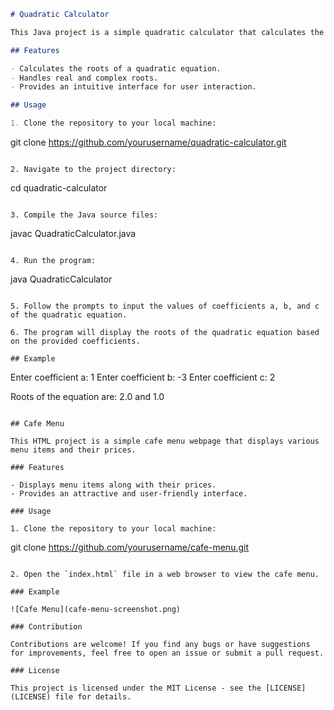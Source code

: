 ```markdown
# Quadratic Calculator

This Java project is a simple quadratic calculator that calculates the roots of a quadratic equation of the form ax^2 + bx + c = 0.

## Features

- Calculates the roots of a quadratic equation.
- Handles real and complex roots.
- Provides an intuitive interface for user interaction.

## Usage

1. Clone the repository to your local machine:

```
git clone https://github.com/yourusername/quadratic-calculator.git
```

2. Navigate to the project directory:

```
cd quadratic-calculator
```

3. Compile the Java source files:

```
javac QuadraticCalculator.java
```

4. Run the program:

```
java QuadraticCalculator
```

5. Follow the prompts to input the values of coefficients a, b, and c of the quadratic equation.

6. The program will display the roots of the quadratic equation based on the provided coefficients.

## Example

```
Enter coefficient a: 1
Enter coefficient b: -3
Enter coefficient c: 2

Roots of the equation are: 2.0 and 1.0
```

## Cafe Menu

This HTML project is a simple cafe menu webpage that displays various menu items and their prices.

### Features

- Displays menu items along with their prices.
- Provides an attractive and user-friendly interface.

### Usage

1. Clone the repository to your local machine:

```
git clone https://github.com/yourusername/cafe-menu.git
```

2. Open the `index.html` file in a web browser to view the cafe menu.

### Example

![Cafe Menu](cafe-menu-screenshot.png)

### Contribution

Contributions are welcome! If you find any bugs or have suggestions for improvements, feel free to open an issue or submit a pull request.

### License

This project is licensed under the MIT License - see the [LICENSE](LICENSE) file for details.
```
